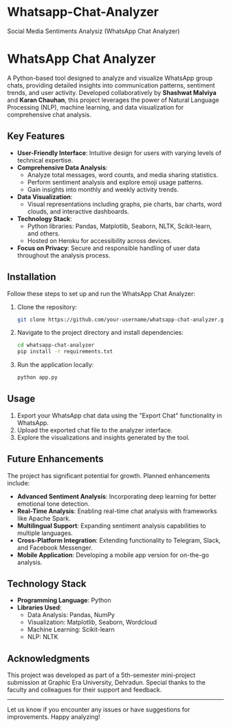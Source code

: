 # Whatsapp-Chat-Analyzer
Social Media Sentiments Analysiz (WhatsApp Chat Analyzer)
# WhatsApp Chat Analyzer

A Python-based tool designed to analyze and visualize WhatsApp group chats, providing detailed insights into communication patterns, sentiment trends, and user activity. Developed collaboratively by **Shashwat Malviya** and **Karan Chauhan**, this project leverages the power of Natural Language Processing (NLP), machine learning, and data visualization for comprehensive chat analysis.

## Key Features

- **User-Friendly Interface**: Intuitive design for users with varying levels of technical expertise.
- **Comprehensive Data Analysis**:
  - Analyze total messages, word counts, and media sharing statistics.
  - Perform sentiment analysis and explore emoji usage patterns.
  - Gain insights into monthly and weekly activity trends.
- **Data Visualization**:
  - Visual representations including graphs, pie charts, bar charts, word clouds, and interactive dashboards.
- **Technology Stack**:
  - Python libraries: Pandas, Matplotlib, Seaborn, NLTK, Scikit-learn, and others.
  - Hosted on Heroku for accessibility across devices.
- **Focus on Privacy**: Secure and responsible handling of user data throughout the analysis process.

## Installation

Follow these steps to set up and run the WhatsApp Chat Analyzer:

1. Clone the repository:
   ```bash
   git clone https://github.com/your-username/whatsapp-chat-analyzer.git
   ```
2. Navigate to the project directory and install dependencies:
   ```bash
   cd whatsapp-chat-analyzer
   pip install -r requirements.txt
   ```
3. Run the application locally:
   ```bash
   python app.py
   ```

## Usage

1. Export your WhatsApp chat data using the "Export Chat" functionality in WhatsApp.
2. Upload the exported chat file to the analyzer interface.
3. Explore the visualizations and insights generated by the tool.

## Future Enhancements

The project has significant potential for growth. Planned enhancements include:

- **Advanced Sentiment Analysis**: Incorporating deep learning for better emotional tone detection.
- **Real-Time Analysis**: Enabling real-time chat analysis with frameworks like Apache Spark.
- **Multilingual Support**: Expanding sentiment analysis capabilities to multiple languages.
- **Cross-Platform Integration**: Extending functionality to Telegram, Slack, and Facebook Messenger.
- **Mobile Application**: Developing a mobile app version for on-the-go analysis.

## Technology Stack

- **Programming Language**: Python
- **Libraries Used**:
  - Data Analysis: Pandas, NumPy
  - Visualization: Matplotlib, Seaborn, Wordcloud
  - Machine Learning: Scikit-learn
  - NLP: NLTK

## Acknowledgments

This project was developed as part of a 5th-semester mini-project submission at Graphic Era University, Dehradun. Special thanks to the faculty and colleagues for their support and feedback.

---

Let us know if you encounter any issues or have suggestions for improvements. Happy analyzing!
